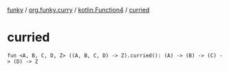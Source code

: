 [funky](../../index.md) / [org.funky.curry](../index.md) / [kotlin.Function4](index.md) / [curried](.)

# curried

`fun <A, B, C, D, Z> ((A, B, C, D) -> Z).curried(): (A) -> (B) -> (C) -> (D) -> Z`